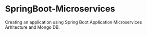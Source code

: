 # SpringBoot-Microservices
Creating an application using Spring Boot Application Microservices Arhitecture and Mongo DB. 
